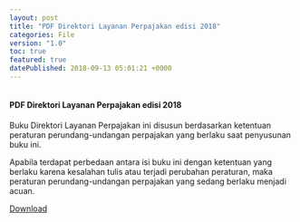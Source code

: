 ```yaml
---
layout: post
title: "PDF Direktori Layanan Perpajakan edisi 2018"
categories: File
version: "1.0"
toc: true
featured: true
datePublished: 2018-09-13 05:01:21 +0000
---
```

<div class="d-md-flex flex-items-center flex-md-row-reverse mb-3">
            <div class="flex-auto text-md-center col-md-4 p-4 overflow-hidden">
                <div class="anim-fade-up">
                    <img src="{{ site.baseurl }}/public/png/delapan.png" alt="" class="app-screenshot" style="max-width:324px">
                </div>
            </div>
            <div class="flex-auto text-md-left col-md-4 p-4">
                <h4 class="f3-light text-dark text-bold">
                    PDF Direktori Layanan Perpajakan edisi 2018
                </h4>
                <p class="mt-2">
                    Buku Direktori Layanan Perpajakan ini disusun berdasarkan ketentuan peraturan perundang-undangan perpajakan yang berlaku
                    saat penyusunan buku ini.</p>
                <p>Apabila terdapat perbedaan antara isi buku ini dengan ketentuan yang berlaku karena kesalahan tulis atau
                    terjadi perubahan peraturan, maka peraturan perundang-undangan perpajakan yang sedang berlaku menjadi
                    acuan.
                </p>
                <a class="mx-1 my-3 f3 btn btn-large btn-purple" href="http://www.pajak.go.id/sites/default/files/Buku%20De-la-pan%20v.2018%20Edisi%201.pdf"
                    data-for-os="windows" data-download="windows">Download</a>
            </div>
        </div>